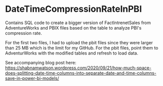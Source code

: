 # DateTimeCompressionRateInPBI
Contains SQL code to create a bigger version of FactIntrenetSales from AdventureWorks and PBIX files based on the table to analyze PBI's compression rate.

For the first two files, I had to upload the pbit files since they were larger than 25 MB which is the limit for my GitHub. For the pbit files, point them to AdventurWorks with the modified tables and refresh to load data.


See accompanying blog post here:
https://shabnamwatson.wordpress.com/2020/09/21/how-much-space-does-splitting-date-time-columns-into-separate-date-and-time-columns-save-in-power-bi-models/
